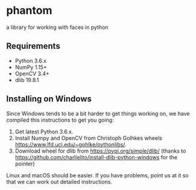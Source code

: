 # phantom
a library for working with faces in python

## Requirements
* Python 3.6.x
* NumPy 1.15+
* OpenCV 3.4+
* dlib 19.8.1

## Installing on Windows
Since Windows tends to be a bit harder to get things working on, we have
compiled this instructions to get you going:

1. Get latest Python 3.6.x.
2. Install Numpy and OpenCV from Christoph Golhkes wheels 
https://www.lfd.uci.edu/~gohlke/pythonlibs/.
3. Download wheel for dlib from https://pypi.org/simple/dlib/ (thanks to
https://github.com/charlielito/install-dlib-python-windows for the pointer)

Linux and macOS should be easier. If you have problems, point us at it so that
we can work out detailed instructions.
